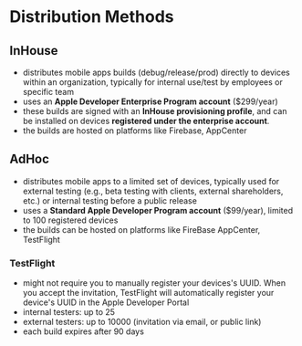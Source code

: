 # Distribution Methods

## InHouse
- distributes mobile apps builds (debug/release/prod) directly to devices within an organization, typically for internal use/test by employees or specific team
- uses an **Apple Developer Enterprise Program account** ($299/year)
- these builds are signed with an **InHouse provisioning profile**, and can be installed on devices **registered under the enterprise account**.
- the builds are hosted on platforms like Firebase, AppCenter

## AdHoc
- distributes mobile apps to a limited set of devices, typically used for external testing (e.g., beta testing with clients, external shareholders, etc.) or internal testing before a public release
- uses a **Standard Apple Developer Program account** ($99/year), limited to 100 registered devices
- the builds can be hosted on platforms like FireBase AppCenter, TestFlight

### TestFlight
- might not require you to manually register your devices's UUID. When you accept the invitation, TestFlight will automatically register your device's UUID in the Apple Developer Portal
- internal testers: up to 25
- external testers: up to 10000 (invitation via email, or public link)
- each build expires after 90 days
